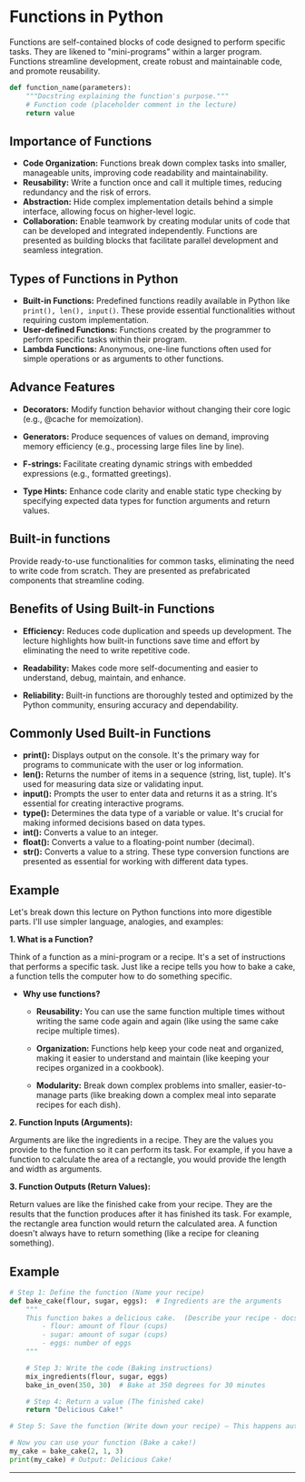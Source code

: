 # Functions in Python

Functions are self-contained blocks of code designed to perform specific tasks. They are likened to "mini-programs" within a larger program. Functions streamline development, create robust and maintainable code, and promote reusability.

```Python
def function_name(parameters):
    """Docstring explaining the function's purpose."""
    # Function code (placeholder comment in the lecture)
    return value
```
## Importance of Functions

- **Code Organization:** Functions break down complex tasks into smaller, manageable units, improving code readability and maintainability.  
- **Reusability:** Write a function once and call it multiple times, reducing redundancy and the risk of errors.
- **Abstraction:** Hide complex implementation details behind a simple interface, allowing focus on higher-level logic. 
- **Collaboration:** Enable teamwork by creating modular units of code that can be developed and integrated independently. Functions are presented as building blocks that facilitate parallel development and seamless integration.
## Types of Functions in Python

- **Built-in Functions:** Predefined functions readily available in Python like `print(), len(), input()`. These provide essential functionalities without requiring custom implementation.  
- **User-defined Functions:** Functions created by the programmer to perform specific tasks within their program.    
- **Lambda Functions:** Anonymous, one-line functions often used for simple operations or as arguments to other functions.
## Advance Features

- **Decorators:** Modify function behavior without changing their core logic (e.g., @cache for memoization).

- **Generators:** Produce sequences of values on demand, improving memory efficiency (e.g., processing large files line by line).

- **F-strings:** Facilitate creating dynamic strings with embedded expressions (e.g., formatted greetings).

- **Type Hints:** Enhance code clarity and enable static type checking by specifying expected data types for function arguments and return values.

## Built-in functions

Provide ready-to-use functionalities for common tasks, eliminating the need to write code from scratch. They are presented as prefabricated components that streamline coding.

## Benefits of Using Built-in Functions

- **Efficiency:** Reduces code duplication and speeds up development. The lecture highlights how built-in functions save time and effort by eliminating the need to write repetitive code. 

- **Readability:** Makes code more self-documenting and easier to understand, debug, maintain, and enhance.

- **Reliability:** Built-in functions are thoroughly tested and optimized by the Python community, ensuring accuracy and dependability.

## Commonly Used Built-in Functions

- **print():** Displays output on the console. It's the primary way for programs to communicate with the user or log information.
- **len():** Returns the number of items in a sequence (string, list, tuple). It's used for measuring data size or validating input.
- **input():** Prompts the user to enter data and returns it as a string. It's essential for creating interactive programs.
- **type():** Determines the data type of a variable or value. It's crucial for making informed decisions based on data types.
- **int():** Converts a value to an integer.
- **float():** Converts a value to a floating-point number (decimal).
- **str():** Converts a value to a string. These type conversion functions are presented as essential for working with different data types.

## Example

Let's break down this lecture on Python functions into more digestible parts. I'll use simpler language, analogies, and examples:

**1. What is a Function?**

Think of a function as a mini-program or a recipe. It's a set of instructions that performs a specific task. Just like a recipe tells you how to bake a cake, a function tells the computer how to do something specific.

- **Why use functions?**
    
    - **Reusability:** You can use the same function multiple times without writing the same code again and again (like using the same cake recipe multiple times).
        
    - **Organization:** Functions help keep your code neat and organized, making it easier to understand and maintain (like keeping your recipes organized in a cookbook).
        
    - **Modularity:** Break down complex problems into smaller, easier-to-manage parts (like breaking down a complex meal into separate recipes for each dish).
        

**2. Function Inputs (Arguments):**

Arguments are like the ingredients in a recipe. They are the values you provide to the function so it can perform its task. For example, if you have a function to calculate the area of a rectangle, you would provide the length and width as arguments.

**3. Function Outputs (Return Values):**

Return values are like the finished cake from your recipe. They are the results that the function produces after it has finished its task. For example, the rectangle area function would return the calculated area. A function doesn't always have to return something (like a recipe for cleaning something).

## Example

```Python
# Step 1: Define the function (Name your recipe)
def bake_cake(flour, sugar, eggs):  # Ingredients are the arguments
    """
    This function bakes a delicious cake.  (Describe your recipe - docstring)
        - flour: amount of flour (cups)
        - sugar: amount of sugar (cups)
        - eggs: number of eggs
    """

    # Step 3: Write the code (Baking instructions)
    mix_ingredients(flour, sugar, eggs)
    bake_in_oven(350, 30)  # Bake at 350 degrees for 30 minutes

    # Step 4: Return a value (The finished cake)
    return "Delicious Cake!"

# Step 5: Save the function (Write down your recipe) — This happens automatically in your Python file

# Now you can use your function (Bake a cake!)
my_cake = bake_cake(2, 1, 3)
print(my_cake) # Output: Delicious Cake!
```

---